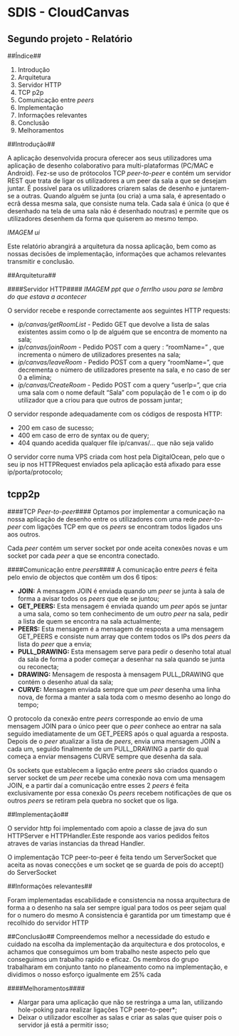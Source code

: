 # SDIS - CloudCanvas #
## Segundo projeto - Relatório ##

##Índice##

1. Introdução
2. Arquitetura
  1. Servidor HTTP
  2. TCP p2p
  3. Comunicação entre *peers*
3. Implementação
4. Informações relevantes
5. Conclusão
  1. Melhoramentos


##Introdução##

A aplicação desenvolvida procura oferecer aos seus utilizadores uma aplicação de desenho colaborativo para multi-plataformas 
(PC/MAC e Android). Fez-se uso de prótocolos TCP *peer-to-peer* e contém um servidor REST que trata de ligar os utilizadores a um
peer da sala a que se desejam juntar. É possível para os utilizadores criarem salas de desenho e juntarem-se a outras. Quando 
alguém se junta (ou cria) a uma sala, é apresentado o ecrã dessa mesma sala, que consiste numa tela. Cada sala é única 
(o que é desenhado na tela de uma sala não é desenhado noutras) e permite que os utilizadores desenhem da forma que quiserem 
ao mesmo tempo. 

*IMAGEM ui*

Este relatório abrangirá a arquitetura da nossa aplicação, bem como as nossas decisões de implementação, informações que achamos
relevantes transmitir e conclusão.


##Arquitetura##

####Servidor HTTP####
*IMAGEM ppt que o ferrlho usou para se lembra do que estava a acontecer*

O servidor recebe e responde correctamente aos seguintes HTTP requests:

- *ip/canvas/getRoomList* - Pedido GET que devolve a lista de salas existentes assim como o Ip de alguém que se encontra de momento na sala;
- *ip/canvas/joinRoom* - Pedido POST com a query : “roomName=<nome>” , que incrementa o número de utilizadores presentes na sala;
- *ip/canvas/leaveRoom* - Pedido POST com a query “roomName=<nome>”, que decrementa o número de utilizadores presente na sala, e no caso de ser 0 a elimina;
- *ip/canvas/CreateRoom*  - Pedido POST com a query “userIp=<ip>”, que cria uma sala com o nome default “Sala” com população de 1 e com o ip do utilizador que a criou para que outros de possam juntar;

O servidor responde adequadamente com os códigos de resposta HTTP: 
- 200 em caso de sucesso;
- 400 em caso de erro de syntax ou de query;
- 404 quando acedida qualquer file ip/canvas/… que não seja valido

O servidor corre numa VPS criada com host pela DigitalOcean, pelo que o seu ip nos HTTPRequest enviados pela aplicação está afixado para esse ip/porta/protocolo;
## tcpp2p
####TCP *Peer-to-peer*####
Optamos por implementar a comunicação na nossa aplicação de desenho entre os utilizadores com uma rede *peer-to-peer* com 
ligações TCP em que os *peers* se encontram todos ligados uns aos outros.

Cada *peer* contém um server socket por onde aceita conexões novas e um socket por cada *peer* a que se encontra conectado.


####Comunicação entre *peers*####
A comunicação entre *peers* é feita pelo envio de objectos que contêm um dos 6 tipos:
- **JOIN:** A mensagem JOIN é enviada quando um *peer* se junta à sala de forma a avisar todos os *peers* que ele se juntou;
- **GET_PEERS:** Esta mensagem é enviada quando um *peer* após se juntar a uma sala, como so tem conhecimento de um outro *peer* na sala, pedir a lista de quem se encontra na sala actualmente;
- **PEERS:** Esta mensagem é a mensagem de resposta a uma mensagem GET_PEERS e consiste num array que contem todos os IPs dos *peers* da lista do *peer* que a envia;
- **PULL_DRAWING:** Esta mensagem serve para pedir o desenho total atual da sala de forma a poder começar a desenhar na sala quando se junta ou reconecta;
- **DRAWING:** Mensagem de resposta à mensagem PULL_DRAWING que contém o desenho atual da sala;
- **CURVE:** Mensagem enviada sempre que um *peer* desenha uma linha nova, de forma a manter a sala toda com o mesmo desenho ao longo do tempo;

O protocolo da conexão entre *peers* corresponde ao envio de uma mensagem JOIN para o único peer que o *peer* conhece ao 
entrar na sala seguido imediatamente de um GET_PEERS após o qual aguarda a resposta. Depois de o *peer* atualizar a lista de 
*peers*, envia uma mensagem JOIN a cada um, seguido finalmente de um PULL_DRAWING a partir do qual começa a enviar mensagens 
CURVE sempre que desenha da sala.

Os sockets que establecem a ligação entre *peers* são criados quando o server socket de um *peer* recebe uma conexão nova com 
uma mensagem JOIN, e a partir daí a comunicação entre esses 2 *peers* é feita exclusivamente por essa conexão
Os *peers* recebem notificações de que os outros *peers* se retiram pela quebra no socket que os liga.


##Implementação##

O servidor http foi implementado com apoio a classe de java do sun HTTPServer e HTTPHandler.Este responde aos varios pedidos feitos atraves de varias instancias da thread Handler.

O implementação TCP peer-to-peer é feita tendo um ServerSocket que aceita as novas conecções e um socket qe se guarda de pois do accept() do ServerSocket


##Informações relevantes##

Foram implementadas escabilidade e consistencia na nossa arquitectura de forma a o desenho na sala ser sempre igual para todos os peer sejam qual for o numero do mesmo
A consistencia é garantida por um timestamp que é recolhido do servidor HTTP


##Conclusão##
Compreendemos melhor a necessidade do estudo e cuidado na escolha da implementação da arquitectura e dos protocolos, e achamos que conseguimos um bom trabalho neste aspecto pelo que conseguimos um trabalho rapido e eficaz.
Os membros do grupo trabalharam em conjunto tanto no planeamento como na implementação, e dividimos o nosso esforço igualmente em 25% cada

####Melhoramentos####
- Alargar para uma aplicação que não se restringa a uma lan, utilizando hole-poking para realizar ligações TCP peer-to-peer*;
- Deixar o utilizador escolher as salas e criar as salas que quiser pois o servidor já está a permitir isso;


